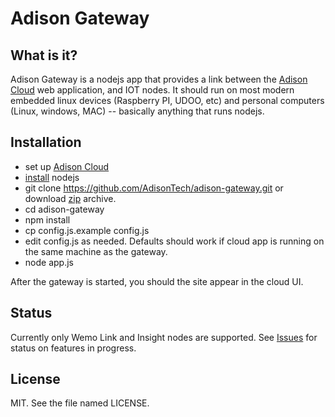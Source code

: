 # Adison Gateway

## What is it?

Adison Gateway is a nodejs app that provides a link between the [Adison Cloud](https://github.com/AdisonTech/adison-cloud) web application, and IOT nodes.  It should run on most modern embedded linux devices (Raspberry PI, UDOO, etc) and personal computers (Linux, windows, MAC) -- basically anything that runs nodejs.

## Installation

* set up [Adison Cloud](https://github.com/AdisonTech/adison-cloud)
* [install](https://nodejs.org) nodejs
* git clone https://github.com/AdisonTech/adison-gateway.git or download [zip](https://github.com/AdisonTech/adison-gateway/archive/master.zip) archive.
* cd adison-gateway
* npm install
* cp config.js.example config.js
* edit config.js as needed.  Defaults should work if cloud app is running on the same machine as the gateway.
* node app.js

After the gateway is started, you should the site appear in the cloud UI.

## Status

Currently only Wemo Link and Insight nodes are supported.  See [Issues](https://github.com/AdisonTech/adison-gateway/issues) for status on features in progress.

## License 

MIT.  See the file named LICENSE.





